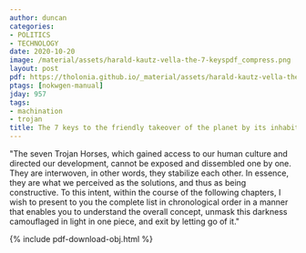 ```yaml
---
author: duncan
categories:
- POLITICS
- TECHNOLOGY
date: 2020-10-20
image: /material/assets/harald-kautz-vella-the-7-keyspdf_compress.png
layout: post
pdf: https://tholonia.github.io/_material/assets/harald-kautz-vella-the-7-keyspdf_compress.pdf
ptags: [nokwgen-manual]
jday: 957
tags:
- machination
- trojan
title: The 7 keys to the friendly takeover of the planet by its inhabitants
---
```


"The seven Trojan Horses, which gained access to our human culture and directed our development, cannot be exposed and dissembled one by one. They are interwoven, in other words, they stabilize each other. In essence, they are what we perceived as the solutions, and thus as being constructive. To this intent, within the course of the following chapters, I wish to present to you the complete list in chronological order in a manner that enables you to understand the overall concept, unmask this darkness camouflaged in light in one piece, and exit by letting go of it."

<!--more-->

{% include pdf-download-obj.html %}
